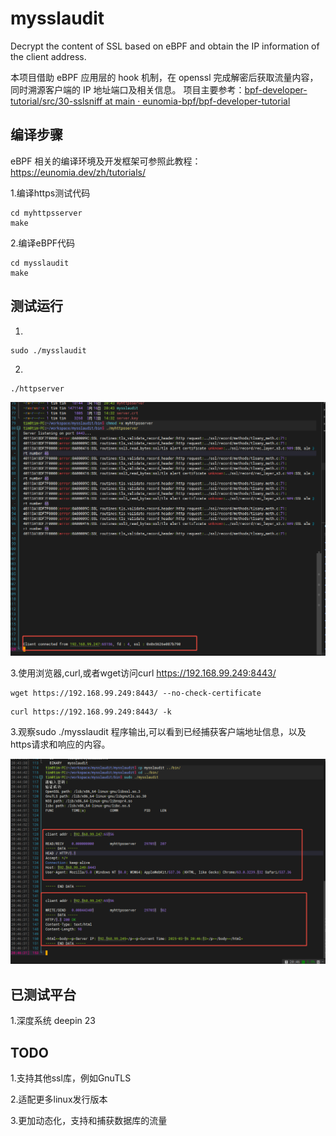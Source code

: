 # mysslaudit
Decrypt the content of SSL based on eBPF and obtain the IP information of the client address.

本项目借助 eBPF 应用层的 hook 机制，在 openssl 完成解密后获取流量内容，同时溯源客户端的 IP 地址端口及相关信息。
项目主要参考：[bpf-developer-tutorial/src/30-sslsniff at main · eunomia-bpf/bpf-developer-tutorial](https://github.com/eunomia-bpf/bpf-developer-tutorial/tree/main/src/30-sslsniff)

## 编译步骤
eBPF 相关的编译环境及开发框架可参照此教程：https://eunomia.dev/zh/tutorials/

1.编译https测试代码

```shell
cd myhttpsserver
make
```

2.编译eBPF代码  

```shell
cd mysslaudit
make
```



## 测试运行
1.

```shell
sudo ./mysslaudit 
```

2.

```shell
./httpserver  
```

![myhttpserver](.\image\myhttpserver.png)

3.使用浏览器,curl,或者wget访问curl https://192.168.99.249:8443/

```shell
wget https://192.168.99.249:8443/ --no-check-certificate
```

```shell
curl https://192.168.99.249:8443/ -k
```

3.观察sudo ./mysslaudit 程序输出,可以看到已经捕获客户端地址信息，以及https请求和响应的内容。

![mysslaudit](.\image\mysslaudit.png)

## 已测试平台
1.深度系统 deepin 23

## TODO
1.支持其他ssl库，例如GnuTLS  

2.适配更多linux发行版本  

3.更加动态化，支持和捕获数据库的流量  
